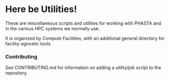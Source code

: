 # Here be Utilities!

These are miscellaneous scripts and utilities for working with PHASTA and in
the various HPC systems we normally use.

It is organized by Compute Facilities, with an additional general directory for
facility-agnostic tools.

### Contributing
See CONTRIBUTING.md for information on adding a utility/job script to the repository.
